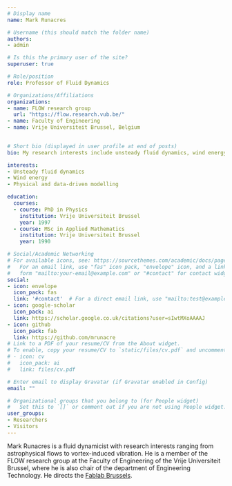 ```yaml
---
# Display name
name: Mark Runacres 

# Username (this should match the folder name)
authors:
- admin

# Is this the primary user of the site?
superuser: true

# Role/position
role: Professor of Fluid Dynamics 

# Organizations/Affiliations
organizations:
- name: FLOW research group
  url: "https://flow.research.vub.be/"
- name: Faculty of Engineering
- name: Vrije Universiteit Brussel, Belgium
  

# Short bio (displayed in user profile at end of posts)
bio: My research interests include unsteady fluid dynamics, wind energy and models (physical and data-driven)of fluid systems

interests:
- Unsteady fluid dynamics
- Wind energy
- Physical and data-driven modelling

education:
  courses:
  - course: PhD in Physics 
    institution: Vrije Universiteit Brussel 
    year: 1997
  - course: MSc in Applied Mathematics
    institution: Vrije Universiteit Brussel 
    year: 1990 

# Social/Academic Networking
# For available icons, see: https://sourcethemes.com/academic/docs/page-builder/#icons
#   For an email link, use "fas" icon pack, "envelope" icon, and a link in the
#   form "mailto:your-email@example.com" or "#contact" for contact widget.
social:
- icon: envelope
  icon_pack: fas
  link: '#contact'  # For a direct email link, use "mailto:test@example.org".
- icon: google-scholar
  icon_pack: ai
  link: https://scholar.google.co.uk/citations?user=sIwtMXoAAAAJ
- icon: github
  icon_pack: fab
  link: https://github.com/mrunacre
# Link to a PDF of your resume/CV from the About widget.
# To enable, copy your resume/CV to `static/files/cv.pdf` and uncomment the lines below.
# - icon: cv
#   icon_pack: ai
#   link: files/cv.pdf

# Enter email to display Gravatar (if Gravatar enabled in Config)
email: ""

# Organizational groups that you belong to (for People widget)
#   Set this to `[]` or comment out if you are not using People widget.
user_groups:
- Researchers
- Visitors
---
```


Mark Runacres is a fluid dynamicist with research interests ranging from
astrophysical flows to vortex-induced vibration. He is a member of the FLOW
research group at the Faculty of Engineering of the Vrije Universiteit Brussel,
where he is also chair of the department of Engineering Technology. 
He directs the
[Fablab Brussels](http://www.fablab-brussels.be).

